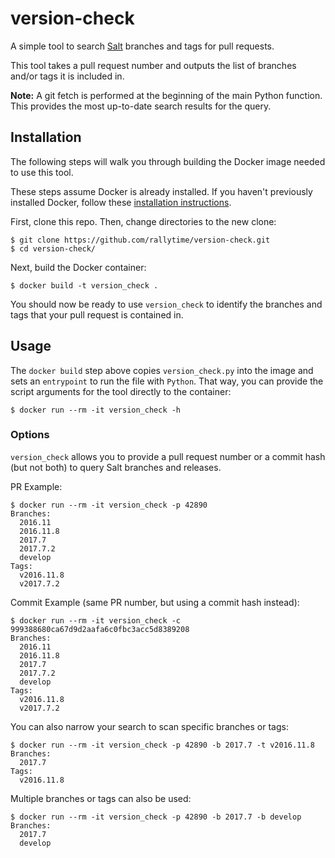 # version-check

A simple tool to search [Salt](https://github.com/saltstack/salt) branches
and tags for pull requests.

This tool takes a pull request number and outputs the list of branches and/or
tags it is included in.

**Note:** A git fetch is performed at the beginning of the main Python
function. This provides the most up-to-date search results for the query.

## Installation

The following steps will walk you through building the Docker image needed
to use this tool.

These steps assume Docker is already installed. If you haven't previously
installed Docker, follow these [installation instructions](https://docs.docker.com/engine/installation/).

First, clone this repo. Then, change directories to the new clone:
```
$ git clone https://github.com/rallytime/version-check.git
$ cd version-check/
```
Next, build the Docker container:
```
$ docker build -t version_check .
```

You should now be ready to use `version_check` to identify the branches and
tags that your pull request is contained in.

## Usage

The `docker build` step above copies `version_check.py` into the image and
sets an `entrypoint` to run the file with `Python`. That way, you can provide
the script arguments for the tool directly to the container:
```
$ docker run --rm -it version_check -h
```

### Options

`version_check` allows you to provide a pull request number or a commit hash
(but not both) to query Salt branches and releases.

PR Example:
```
$ docker run --rm -it version_check -p 42890
Branches:
  2016.11
  2016.11.8
  2017.7
  2017.7.2
  develop
Tags:
  v2016.11.8
  v2017.7.2
```

Commit Example (same PR number, but using a commit hash instead):
```
$ docker run --rm -it version_check -c 999388680ca67d9d2aafa6c0fbc3acc5d8389208
Branches:
  2016.11
  2016.11.8
  2017.7
  2017.7.2
  develop
Tags:
  v2016.11.8
  v2017.7.2
```

You can also narrow your search to scan specific branches or tags:
```
$ docker run --rm -it version_check -p 42890 -b 2017.7 -t v2016.11.8
Branches:
  2017.7
Tags:
  v2016.11.8
```

Multiple branches or tags can also be used:
```
$ docker run --rm -it version_check -p 42890 -b 2017.7 -b develop
Branches:
  2017.7
  develop
```
